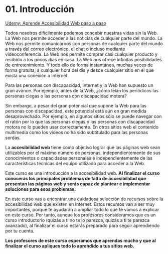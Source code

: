 # 01. Introducción

[Udemy: Aprende Accesibilidad Web paso a paso](https://www.udemy.com/course/aprende-accesibilidad-web-paso-a-paso/)

Todos nosotros difícilmente podemos concebir nuestras vidas sin la Web. La Web nos permite acceder a las noticias de cualquier parte del mundo. La Web nos permite comunicarnos con personas de cualquier parte del mundo a través del correo electrónico, el chat o incluso mediante videoconferencia. La Web nos permite comprar casi cualquier producto y recibirlo a los pocos días en casa. La Web nos ofrece infinitas posibilidades de entretenimiento. Y todo ello de forma instantánea, muchas veces de forma gratuita, a cualquier hora del día y desde cualquier sitio en el que exista una conexión a Internet.

Para las personas con discapacidad, Internet y la Web han supuesto un gran avance. Por ejemplo, antes de la Web, ¿cómo leían los periódicos las personas ciegas o las personas con discapacidad motora?

Sin embargo, a pesar del gran potencial que supone la Web para las personas con discapacidad, este potencial está aún en gran medida desaprovechado. Por ejemplo, en algunos sitios sólo se puede navegar con el ratón por lo que las personas ciegas o las personas con discapacidad motora no lo pueden usar correctamente. En otros sitios web el contenido multimedia como los vídeos no ha sido subtitulado para las personas sordas.

La **accesibilidad web** tiene como objetivo lograr que las páginas web sean utilizables por el máximo número de personas, independientemente de sus conocimientos o capacidades personales e independientemente de las características técnicas del equipo utilizado para acceder a la Web.

Este curso es una introducción a la accesibilidad web. **Al finalizar el curso conocerás los principales problemas de falta de accesibilidad que presentan las páginas web y serás capaz de plantear e implementar soluciones para esos problemas.**

En este curso vas a encontrar una cuidadosa selección de recursos sobre la accesibilidad web que existen en Internet. Estos recursos van a ser muy importantes, porque te ayudarán a ampliar todo lo que te vamos a explicar en este curso. Por tanto, aunque los profesores consideramos que es un curso introductorio (quizás a ti no te lo parezca, quizás a ti te parezca avanzado), al finalizar el curso estarás preparado para seguir aprendiendo por tu cuenta.

**Los profesores de este curso esperamos que aprendas mucho y que al finalizar el curso apliques todo lo aprendido a tus sitios web.**
